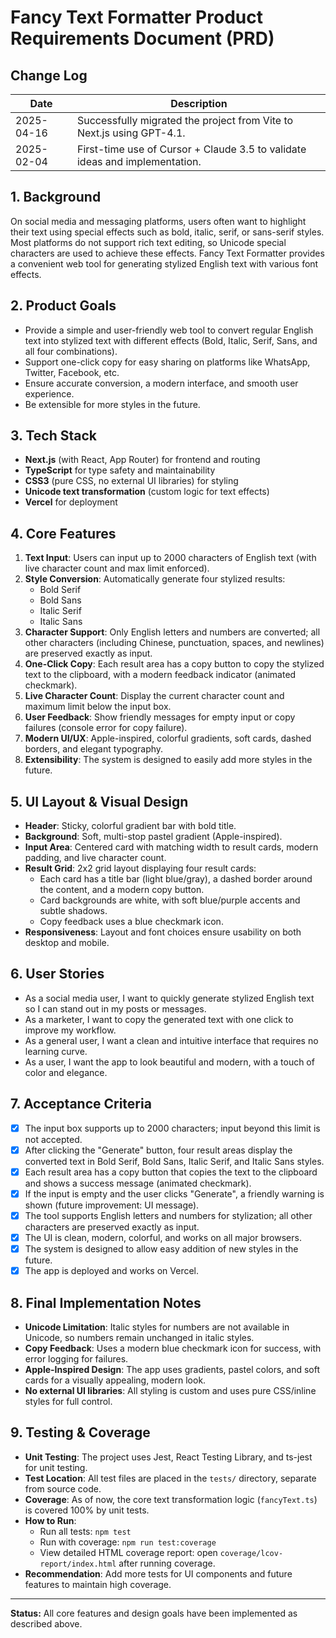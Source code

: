 # Fancy Text Formatter Product Requirements Document (PRD)

## Change Log
| Date       | Description                        |
|------------|------------------------------------|
| 2025-04-16 | Successfully migrated the project from Vite to Next.js using GPT-4.1. |
| 2025-02-04 | First-time use of Cursor + Claude 3.5 to validate ideas and implementation. |

## 1. Background
On social media and messaging platforms, users often want to highlight their text using special effects such as bold, italic, serif, or sans-serif styles. Most platforms do not support rich text editing, so Unicode special characters are used to achieve these effects. Fancy Text Formatter provides a convenient web tool for generating stylized English text with various font effects.

## 2. Product Goals
- Provide a simple and user-friendly web tool to convert regular English text into stylized text with different effects (Bold, Italic, Serif, Sans, and all four combinations).
- Support one-click copy for easy sharing on platforms like WhatsApp, Twitter, Facebook, etc.
- Ensure accurate conversion, a modern interface, and smooth user experience.
- Be extensible for more styles in the future.

## 3. Tech Stack
- **Next.js** (with React, App Router) for frontend and routing
- **TypeScript** for type safety and maintainability
- **CSS3** (pure CSS, no external UI libraries) for styling
- **Unicode text transformation** (custom logic for text effects)
- **Vercel** for deployment

## 4. Core Features
1. **Text Input**: Users can input up to 2000 characters of English text (with live character count and max limit enforced).
2. **Style Conversion**: Automatically generate four stylized results:
   - Bold Serif
   - Bold Sans
   - Italic Serif
   - Italic Sans
3. **Character Support**: Only English letters and numbers are converted; all other characters (including Chinese, punctuation, spaces, and newlines) are preserved exactly as input.
4. **One-Click Copy**: Each result area has a copy button to copy the stylized text to the clipboard, with a modern feedback indicator (animated checkmark).
5. **Live Character Count**: Display the current character count and maximum limit below the input box.
6. **User Feedback**: Show friendly messages for empty input or copy failures (console error for copy failure).
7. **Modern UI/UX**: Apple-inspired, colorful gradients, soft cards, dashed borders, and elegant typography.
8. **Extensibility**: The system is designed to easily add more styles in the future.

## 5. UI Layout & Visual Design
- **Header**: Sticky, colorful gradient bar with bold title.
- **Background**: Soft, multi-stop pastel gradient (Apple-inspired).
- **Input Area**: Centered card with matching width to result cards, modern padding, and live character count.
- **Result Grid**: 2x2 grid layout displaying four result cards:
  - Each card has a title bar (light blue/gray), a dashed border around the content, and a modern copy button.
  - Card backgrounds are white, with soft blue/purple accents and subtle shadows.
  - Copy feedback uses a blue checkmark icon.
- **Responsiveness**: Layout and font choices ensure usability on both desktop and mobile.

## 6. User Stories
- As a social media user, I want to quickly generate stylized English text so I can stand out in my posts or messages.
- As a marketer, I want to copy the generated text with one click to improve my workflow.
- As a general user, I want a clean and intuitive interface that requires no learning curve.
- As a user, I want the app to look beautiful and modern, with a touch of color and elegance.

## 7. Acceptance Criteria
- [x] The input box supports up to 2000 characters; input beyond this limit is not accepted.
- [x] After clicking the "Generate" button, four result areas display the converted text in Bold Serif, Bold Sans, Italic Serif, and Italic Sans styles.
- [x] Each result area has a copy button that copies the text to the clipboard and shows a success message (animated checkmark).
- [x] If the input is empty and the user clicks "Generate", a friendly warning is shown (future improvement: UI message).
- [x] The tool supports English letters and numbers for stylization; all other characters are preserved exactly as input.
- [x] The UI is clean, modern, colorful, and works on all major browsers.
- [x] The system is designed to allow easy addition of new styles in the future.
- [x] The app is deployed and works on Vercel.

## 8. Final Implementation Notes
- **Unicode Limitation**: Italic styles for numbers are not available in Unicode, so numbers remain unchanged in italic styles.
- **Copy Feedback**: Uses a modern blue checkmark icon for success, with error logging for failures.
- **Apple-Inspired Design**: The app uses gradients, pastel colors, and soft cards for a visually appealing, modern look.
- **No external UI libraries**: All styling is custom and uses pure CSS/inline styles for full control.

## 9. Testing & Coverage
- **Unit Testing**: The project uses Jest, React Testing Library, and ts-jest for unit testing.
- **Test Location**: All test files are placed in the `tests/` directory, separate from source code.
- **Coverage**: As of now, the core text transformation logic (`fancyText.ts`) is covered 100% by unit tests.
- **How to Run**:
  - Run all tests: `npm test`
  - Run with coverage: `npm run test:coverage`
  - View detailed HTML coverage report: open `coverage/lcov-report/index.html` after running coverage.
- **Recommendation**: Add more tests for UI components and future features to maintain high coverage.

---

**Status:** All core features and design goals have been implemented as described above.
